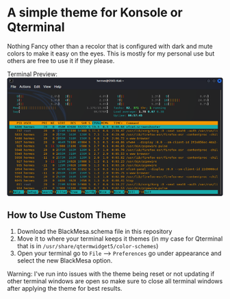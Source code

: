 # A simple theme for Konsole or Qterminal 

Nothing Fancy other than a recolor that is configured with dark and mute colors to make it easy on the eyes. This is mostly for my personal use but others are free to use it if they please.

Terminal Preview:
![alt text](images/Screenshot_2021-11-16_05-24-44.png "Theme Preview")

## How to Use Custom Theme

1. Download the BlackMesa.schema file in this repository
2. Move it to where your terminal keeps it themes (in my case for Qterminal that is in `/usr/share/qtermwidget5/color-schemes`)
3. Open your terminal go to `File` --> `Preferences` go under appearance and select the new BlackMesa option.

Warning: I've run into issues with the theme being reset or not updating if other terminal windows are open so make sure to close all terminal windows after applying the theme for best results.
